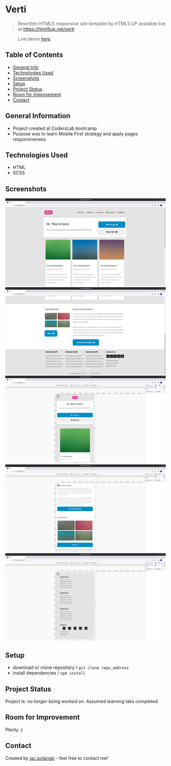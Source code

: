 

# Verti
> Rewritten HTML5 responsive site template by HTML5 UP available live at https://html5up.net/verti

> Live demo [_here_](https://jacpolanski.github.io/Verti/). <!-- If you have the project hosted somewhere, include the link here. -->

## Table of Contents
* [General Info](#general-information)
* [Technologies Used](#technologies-used)
* [Screenshots](#screenshots)
* [Setup](#setup)
* [Project Status](#project-status)
* [Room for Improvement](#room-for-improvement)
* [Contact](#contact)
<!-- * [License](#license) -->


## General Information
- Project created at CodersLab bootcamp
- Purpose was to learn Mobile First strategy and apply pages responsiveness


## Technologies Used
- HTML
- SCSS


## Screenshots
![Example screenshot](./screenshots/1.png)
![Example screenshot](./screenshots/2.png)
![Example screenshot](./screenshots/3.png)
![Example screenshot](./screenshots/4.png)
![Example screenshot](./screenshots/5.png)


## Setup
- download or clone repository / `git clone repo_address`
- install dependencies / `npm install`


## Project Status
Project is: _no longer being worked on_. Assumed learning taks completed.


## Room for Improvement
Plenty :)

## Contact
Created by [jac.polanski](www.linkedin.com/in/polanski-jacek) - feel free to contact me!
